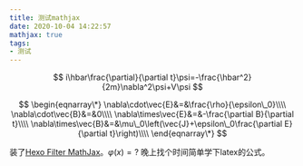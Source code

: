 ```yaml
---
title: 测试mathjax
date: 2020-10-04 14:22:57
mathjax: true
tags:
- 测试
---
```


$$
i\hbar\frac{\partial}{\partial t}\psi=-\frac{\hbar^2}{2m}\nabla^2\psi+V\psi
$$

$$
\begin{eqnarray\*}
\nabla\cdot\vec{E}&=&\frac{\rho}{\epsilon\_0}\\\\
\nabla\cdot\vec{B}&=&0\\\\
\nabla\times\vec{E}&=&-\frac{\partial B}{\partial t}\\\\
\nabla\times\vec{B}&=&\mu\_0\left(\vec{J}+\epsilon\_0\frac{\partial E}{\partial t}\right)\\\\
\end{eqnarray\*}
$$

装了[Hexo Filter MathJax](https://github.com/next-theme/hexo-filter-mathjax)。$\varphi\left(x\right)=?$ 晚上找个时间简单学下latex的公式。

